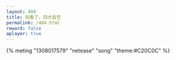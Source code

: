 ```yaml
---
layout: 404
title: 别看了，四大皆空
permalink: /404.html
reward: false
aplayer: true
---
```

{% meting "1308017579" "netease" "song" "theme:#C20C0C" %}